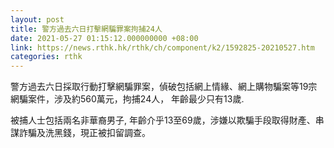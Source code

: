 ```yaml
---
layout: post
title: 警方過去六日打擊網騙罪案拘捕24人
date: 2021-05-27 01:15:12.000000000 +08:00
link: https://news.rthk.hk/rthk/ch/component/k2/1592825-20210527.htm
categories: rthk
---
```


警方過去六日採取行動打擊網騙罪案，偵破包括網上情緣、網上購物騙案等19宗網騙案件，涉及約560萬元，拘捕24人， 年齡最少只有13歲.

被捕人士包括兩名非華裔男子, 年齡介乎13至69歲，涉嫌以欺騙手段取得財產、串謀詐騙及洗黑錢，現正被扣留調查。

